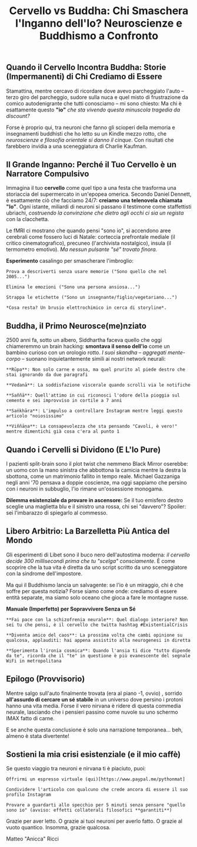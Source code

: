 ﻿---
title: "Cervello vs Buddha: Chi Smaschera l'Inganno dell'Io? Neuroscienze e Buddhismo a Confronto"
background: "/img/testesso.png"
description: "Scopri come antiche intuizioni spirituali e scanner cerebrali dicono la stessa cosa: il tuo 'io' è una fantasia ben orchestrata. Tra esperimenti split-brain, metafore di carri smontati e crisi esistenziali da parcheggio."
url: "/neuroscienze-buddhismo-illusione-del-se"
featured_image: 
featured_image_alt: "Illustrazione della celebre formula scoeprta da Einstein"
categories:
  - "Filosofia Moderna"
  - "Neuroscienze Pop"
  - "Crescita Personale 2.0"
tags:
  - "Consapevolezza"
  - "Mind Hacking"
  - "Daniel Dennett"
  - "Buddhismo Anatta"
  - "Neuroplasticità"
keywords:
  - "illusione dell'io neuroscienze"
  - "buddhismo e cervello"
  - "chi siamo veramente"
  - "sé narrativo"
  - "libero arbitrio cervello"
  - "esperimenti split-brain"
  - "meditazione e neuroplasticità"
meta_robots: "index, follow, max-image-preview:large"
structured_data: |
  {
    "@context": "https://schema.org",
    "@type": "Article",
    "mainEntityOfPage": {
      "@type": "WebPage",
      "@id": "https://www.tuosito.com/neuroscienze-buddhismo-illusione-del-se"
    },
    "headline": "Cervello vs Buddha: Chi Smaschera l'Inganno dell'Io?",
    "description": "Un viaggio irriverente tra fMRI e insegnamenti buddhisti per scoprire perché il tuo 'io' è più effimero di una storia di Instagram",
    "image": [
      "https://www.tuosito.com/images/neuro-buddha-mind.png"
     ],
    "author": {
      "@type": "Person",
      "name": "Matteo Ricci",
      "url": "https://www.tuosito.com/author/matteo-ricci"
    },
    "publisher": {
      "@type": "Organization",
      "name": "Psichedelia Razionale",
      "logo": {
        "@type": "ImageObject",
        "url": "https://www.tuosito.com/images/logo.png"
      }
    },
    "datePublished": "2023-11-15",
    "dateModified": "2023-11-15"
  }
featured_post: 'true'
---

## Quando il Cervello Incontra Buddha: Storie (Impermanenti) di Chi Crediamo di Essere

Stamattina, mentre cercavo di ricordare dove avevo parcheggiato l'auto – terzo giro del parcheggio, sudore sulla nuca e quel misto di frustrazione da comico autodenigrante che tutti conosciamo – mi sono chiesto: Ma chi è esattamente questo **"io"** *che sta vivendo questa minuscola tragedia da discount?*

Forse è proprio qui, tra neuroni che fanno gli scioperi della memoria e insegnamenti buddhisti che ho letto su un Kindle mezzo rotto, che *neuroscienze e filosofia orientale si danno il cinque*. Con risultati che farebbero invidia a una sceneggiatura di Charlie Kaufman.

## Il Grande Inganno: Perché il Tuo Cervello è un Narratore Compulsivo

Immagina il tuo **cervello** come quel tipo a una festa che trasforma una storiaccia del supermercato in un'epopea omerica. Secondo Daniel Dennett, è esattamente ciò che facciamo 24/7: **creiamo** **una** **telenovela** **chiamata** **"Io"**. Ogni istante, miliardi di neuroni si passano il testimone come staffettisti ubriachi, *costruendo la convinzione che dietro agli occhi ci sia un regista* con la clacchetta.

Le fMRI ci mostrano che quando pensi "sono io", si accendono aree cerebrali come fossero luci di Natale: corteccia prefrontale mediale (il critico cinematografico), precuneo (l'archivista nostalgico), insula (il termometro emotivo). *Ma nessun pulsante "sé" trovato finora.*

**Esperimento** casalingo per smascherare l'imbroglio:

    Prova a descriverti senza usare memorie ("Sono quello che nel 2005...")

    Elimina le emozioni ("Sono una persona ansiosa...")

    Strappa le etichette ("Sono un insegnante/figlio/vegetariano...")
    
    *Cosa resta? Un brusio elettrochimico in cerca di storyline*.

## Buddha, il Primo Neurosce(me)nziato

2500 anni fa, sotto un albero, Siddhartha faceva quello che oggi chiameremmo un brain hacking: **smontava il senso dell'io** come un bambino curioso con un orologio rotto. *I suoi skandha – aggregati mente-corpo* – suonano inquietantemente simili ai nostri network neurali:

    **Rūpa**: Non solo carne e ossa, ma quel prurito al piede destro che stai ignorando da due paragrafi

    **Vedanā**: La soddisfazione viscerale quando scrolli via le notifiche

    **Saññā**: Quell'attimo in cui riconosci l'odore della pioggia sul cemento e sei improvviso in cortile a 7 anni

    **Saṅkhāra**: L'impulso a controllare Instagram mentre leggi questo articolo "noiosissimo"

    **Viññāṇa**: La consapevolezza che sta pensando "Cavoli, è vero!" mentre dimentichi già cosa c'era al punto 1

## Quando i Cervelli si Dividono (E L'Io Pure)

I pazienti split-brain sono il plot twist che nemmeno Black Mirror oserebbe: un uomo con la mano sinistra che abbottona la camicia mentre la destra la sbottona, come un matrimonio fallito in tempo reale. Michael Gazzaniga negli anni '70 pensava a doppie coscienze, ma oggi sappiamo che persino con i neuroni in subbuglio, l'io rimane un'ossessione monogama.

**Dilemma esistenziale da provare in ascensore:**
Se il tuo emisfero destro sceglie una maglietta blu e il sinistro una rossa, chi sei "davvero"? Spoiler: sei l'imbarazzo di spiegarlo al commesso.

## Libero Arbitrio: La Barzelletta Più Antica del Mondo

Gli esperimenti di Libet sono il buco nero dell'autostima moderna: *il cervello decide 300 millisecondi prima che tu "scelga" consciamente.* È come scoprire che la tua vita è diretta da uno script scritto da uno sceneggiatore con la sindrome dell'impostore.

Ma qui il Buddhismo lancia un salvagente: se l'io è un miraggio, chi è che soffre per questa notizia? Forse siamo come onde: crediamo di essere entità separate, ma siamo solo oceano che gioca a fare le montagne russe.

**Manuale (Imperfetto) per Sopravvivere Senza un Sé**

    **Fai pace con la schizofrenia neurale**: Quel dialogo interiore? Non sei tu che pensi, è il cervello che twitta hashtag #ExistentialCrisis

    **Diventa amico del caos**: La prossima volta che cambi opinione su qualcosa, applauditi: hai appena assistito alla neurogenesi in diretta

    **Sperimenta l'ironia cosmica**: Quando l'ansia ti dice "tutto dipende da te", ricorda che il "te" in questione è più evanescente del segnale WiFi in metropolitana

## Epilogo (Provvisorio)

Mentre salgo sull'auto finalmente trovata (era al piano -1, ovvio) , sorrido **all'assurdo di cercare un sé stabile** in un universo dove persino i protoni hanno una vita media. Forse il vero nirvana è ridere di questa commedia neurale, lasciando che i pensieri passino come nuvole su uno schermo IMAX fatto di carne.

E se anche questa conclusione è solo una narrazione temporanea... beh, almeno è stata divertente!

## Sostieni la mia crisi esistenziale (e il mio caffè)
Se questo viaggio tra neuroni e nirvana ti è piaciuto, puoi:

    Offrirmi un espresso virtuale (qui)[https://www.paypal.me/pythonmat]

    Condividere l'articolo con qualcuno che crede ancora di essere il suo profilo Instagram

    Provare a guardarti allo specchio per 5 minuti senza pensare "quello sono io" (avviso: effetti collaterali filosofici **garantiti**)

Grazie per aver letto. O grazie ai tuoi neuroni per averlo fatto. O grazie al vuoto quantico. Insomma, grazie qualcosa.

Matteo "Anicca" Ricci